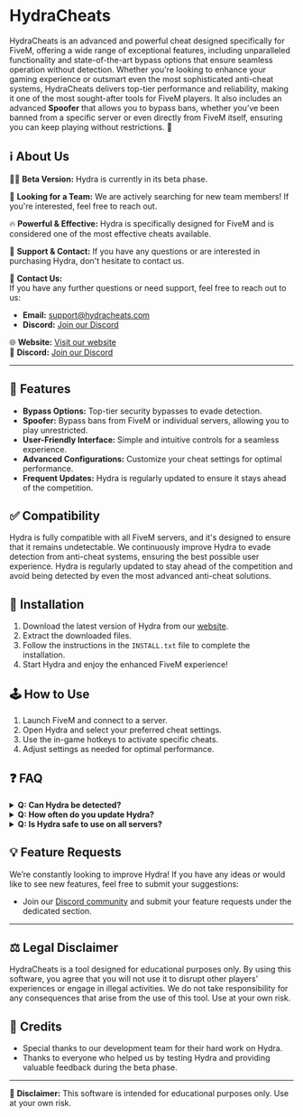 # HydraCheats

HydraCheats is an advanced and powerful cheat designed specifically for FiveM, offering a wide range of exceptional features, including unparalleled functionality and state-of-the-art bypass options that ensure seamless operation without detection. Whether you're looking to enhance your gaming experience or outsmart even the most sophisticated anti-cheat systems, HydraCheats delivers top-tier performance and reliability, making it one of the most sought-after tools for FiveM players. It also includes an advanced **Spoofer** that allows you to bypass bans, whether you’ve been banned from a specific server or even directly from FiveM itself, ensuring you can keep playing without restrictions. 🚀  

## ℹ️ About Us  
👩‍💻 **Beta Version:** Hydra is currently in its beta phase.  

🤝 **Looking for a Team:** We are actively searching for new team members! If you're interested, feel free to reach out.  

🔥 **Powerful & Effective:** Hydra is specifically designed for FiveM and is considered one of the most effective cheats available.  

📩 **Support & Contact:** If you have any questions or are interested in purchasing Hydra, don't hesitate to contact us.  

📧 **Contact Us:**  
If you have any further questions or need support, feel free to reach out to us:  
- **Email:** support@hydracheats.com  
- **Discord:** [Join our Discord](https://discord.gg/UR6psFPfK9)  

🌐 **Website:** [Visit our website](https://hydracheats.netlify.app/v2)  
💬 **Discord:** [Join our Discord](https://discord.gg/UR6psFPfK9)  

---

## 🔧 Features  
- **Bypass Options:** Top-tier security bypasses to evade detection.  
- **Spoofer:** Bypass bans from FiveM or individual servers, allowing you to play unrestricted.  
- **User-Friendly Interface:** Simple and intuitive controls for a seamless experience.  
- **Advanced Configurations:** Customize your cheat settings for optimal performance.  
- **Frequent Updates:** Hydra is regularly updated to ensure it stays ahead of the competition.  

## ✅ Compatibility  
Hydra is fully compatible with all FiveM servers, and it's designed to ensure that it remains undetectable. We continuously improve Hydra to evade detection from anti-cheat systems, ensuring the best possible user experience. Hydra is regularly updated to stay ahead of the competition and avoid being detected by even the most advanced anti-cheat solutions.  

## 🚀 Installation  
1. Download the latest version of Hydra from our [website](https://hydracheats.netlify.app/v2).  
2. Extract the downloaded files.  
3. Follow the instructions in the `INSTALL.txt` file to complete the installation.  
4. Start Hydra and enjoy the enhanced FiveM experience!  

## 🕹️ How to Use  
1. Launch FiveM and connect to a server.  
2. Open Hydra and select your preferred cheat settings.  
3. Use the in-game hotkeys to activate specific cheats.  
4. Adjust settings as needed for optimal performance.  

## ❓ FAQ

<details>
  <summary><b>Q: Can Hydra be detected?</b></summary>
  A: Hydra is designed to avoid detection by advanced anti-cheat systems. However, we recommend using it responsibly and adhering to the rules of the servers you play on.
</details>

<details>
  <summary><b>Q: How often do you update Hydra?</b></summary>
  A: Hydra is frequently updated to ensure it stays ahead of detection methods used by anti-cheat software. We release updates regularly to maintain the tool's effectiveness.
</details>

<details>
  <summary><b>Q: Is Hydra safe to use on all servers?</b></summary>
  A: Hydra is safe to use on most servers, but we advise checking server rules to ensure you're compliant with their guidelines before using any cheats.
</details>

## 💡 Feature Requests  
We’re constantly looking to improve Hydra! If you have any ideas or would like to see new features, feel free to submit your suggestions:

- Join our [Discord community](https://discord.gg/UR6psFPfK9) and submit your feature requests under the dedicated section.  

---

## ⚖️ Legal Disclaimer  
HydraCheats is a tool designed for educational purposes only. By using this software, you agree that you will not use it to disrupt other players' experiences or engage in illegal activities. We do not take responsibility for any consequences that arise from the use of this tool. Use at your own risk.

## 🎉 Credits  
- Special thanks to our development team for their hard work on Hydra.  
- Thanks to everyone who helped us by testing Hydra and providing valuable feedback during the beta phase.

---

📢 **Disclaimer:** This software is intended for educational purposes only. Use at your own risk.

